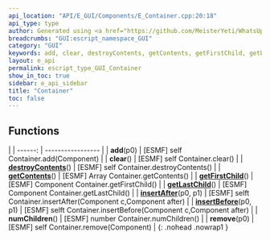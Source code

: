 ```yaml
---
api_location: "API/E_GUI/Components/E_Container.cpp:20:18"
api_type: type
author: Generated using <a href="https://github.com/MeisterYeti/WhatsUpDoc">WhatsUpDoc</a>
breadcrumbs: "GUI:escript_namespace_GUI"
category: "GUI"
keywords: add, clear, destroyContents, getContents, getFirstChild, getLastChild, insertAfter, insertBefore, numChildren, remove
layout: e_api
permalink: escript_type_GUI_Container
show_in_toc: true
sidebar: e_api_sidebar
title: "Container"
toc: false
---
```


## Functions

|
| ------: | ----------------- |
| **add**(p0) | [ESMF] self Container.add(Component) |
| **clear**() | [ESMF] self Container.clear() |
| **[destroyContents](classGUI_1_1Container#classGUI_1_1Container_1a59368bd93f7014ab86c12bc8cba82bb8)**() | [ESMF] self Container.destroyContents() |
| **[getContents](classGUI_1_1Container#classGUI_1_1Container_1abd5207e58756304fc3bf382392855429)**() | [ESMF] Array Container.getContents() |
| **[getFirstChild](classGUI_1_1Container#classGUI_1_1Container_1a9e4a96a043b4f9073ab1f21d2cf9bae6)**() | [ESMF] Component Container.getFirstChild() |
| **[getLastChild](classGUI_1_1Container#classGUI_1_1Container_1ae343300d42499d6813ddc7d032298d1b)**() | [ESMF] Component Container.getLastChild() |
| **[insertAfter](classGUI_1_1Container#classGUI_1_1Container_1a1051041874c2529972b917b0b1ab1b71)**(p0, p1) | [ESMF] selft Container.insertAfter(Component c,Component after) |
| **[insertBefore](classGUI_1_1Container#classGUI_1_1Container_1af838dd9e63990602eacd122b1d507b6a)**(p0, p1) | [ESMF] selft Container.insertBefore(Component c,Component after) |
| **numChildren**() | [ESMF] number Container.numChildren() |
| **remove**(p0) | [ESMF] self Container.remove(Component) |
{: .nohead .nowrap1 }
